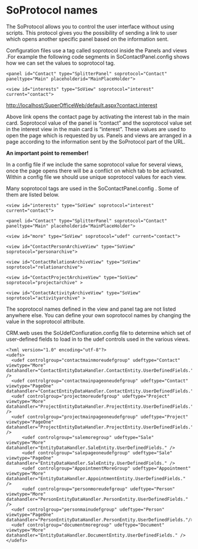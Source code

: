 <properties date="2016-06-24"
SortOrder="15"
/>

SoProtocol names
================

The SoProtocol allows you to control the user interface without using scripts. This protocol gives you the possibility of sending a link to user which opens another specific panel based on the information sent.

Configuration files use a tag called soprotocol inside the Panels and views .For example the following code segments in SoContactPanel.config shows how we can set the values to soprotocol tag.

```
<panel id="Contact" type="SplitterPanel" soprotocol="Contact" paneltype="Main" placeholderid="MainPlaceHolder">
```

 

```
<view id="interests" type="SoView" soprotocol="interest" current="contact">
```

[http://localhost/SuperOfficeWeb/default.aspx?contact.interest](http://localhost/SuperOfficeWeb/default.aspx?contact.interest)

Above link opens the contact page by activating the interest tab in the main card. Soprotocol value of the panel is “contact” and the soprotocol value set in the interest view in the main card is “interest”. These values are used to open the page which is requested by us. Panels and views are arranged in a page according to the information sent by the SoProtocol part of the URL.

 

**An important point to remember!**       

In a config file if we include the same soprotocol value for several views, once the page opens there will be a conflict on which tab to be activated. Within a config file we should use unique soprotocol values for each view.

Many soprotocol tags are used in the SoContactPanel.config . Some of them are listed below.

```
<view id="interests" type="SoView" soprotocol="interest" current="contact">
```

 

```
<panel id="Contact" type="SplitterPanel" soprotocol="Contact" paneltype="Main" placeholderid="MainPlaceHolder">
```

 

```
<view id="more" type="SoView" soprotocol="udef" current="contact">
```

 

```
<view id="ContactPersonArchiveView" type="SoView" soprotocol="personarchive">
```

 

```
<view id="ContactRelationArchiveView" type="SoView" soprotocol="relationarchive">
```

 

```
<view id="ContactProjectArchiveView" type="SoView" soprotocol="projectarchive" >
```

 

```
<view id="ContactActivityArchiveView" type="SoView" soprotocol="activityarchive" >
```

 

The soprotocol names defined in the view and panel tag are not listed anywhere else. You can define your own soprotocol names by changing the value in the soprotocol attribute.

CRM.web uses the SoUdefConfiuration.config file to determine which set of user-defined fields to load in to the udef controls used in the various views.

```
<?xml version="1.0" encoding="utf-8"?>
<udefs>
  <udef controlgroup="contactmainmoreudefgroup" udeftype="Contact" viewtype="More" datahandler="ContactEntityDataHandler.ContactEntity.UserDefinedFields." />
  <udef controlgroup="contactmainpageoneudefgroup" udeftype="Contact" viewtype="PageOne" datahandler="ContactEntityDataHandler.ContactEntity.UserDefinedFields."/>
  <udef controlgroup="projectmoreudefgroup" udeftype="Project" viewtype="More" datahandler="ProjectEntityDataHandler.ProjectEntity.UserDefinedFields." />
  <udef controlgroup="projectmainpageoneudefgroup" udeftype="Project" viewtype="PageOne" datahandler="ProjectEntityDataHandler.ProjectEntity.UserDefinedFields." />
      <udef controlgroup="salemoregroup" udeftype="Sale" viewtype="More" datahandler="EntityDataHandler.SaleEntity.UserDefinedFields." />
      <udef controlgroup="salepageoneudefgroup" udeftype="Sale" viewtype="PageOne" datahandler="EntityDataHandler.SaleEntity.UserDefinedFields." />
      <udef controlgroup="AppointmentMoreGroup" udeftype="Appointment" viewtype="More" datahandler="EntityDataHandler.AppointmentEntity.UserDefinedFields." />
      <udef controlgroup="personmoreudefgroup" udeftype="Person" viewtype="More" datahandler="PersonEntityDataHandler.PersonEntity.UserDefinedFields." />
  <udef controlgroup="personmainudefgroup" udeftype="Person" viewtype="PageOne" datahandler="PersonEntityDataHandler.PersonEntity.UserDefinedFields."/>
  <udef controlgroup="documentmoregroup" udeftype="Document" viewtype="More" datahandler="EntityDataHandler.DocumentEntity.UserDefinedFields." />
</udefs>
```

 
